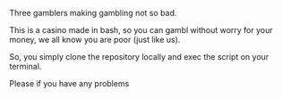 Three gamblers making gambling not so bad. 

This is a casino made in bash, so you can gambl without worry for your money, we all know you are poor (just like us). 

So, you simply clone the repository locally and exec the script on your terminal.

Please if you have any problems

